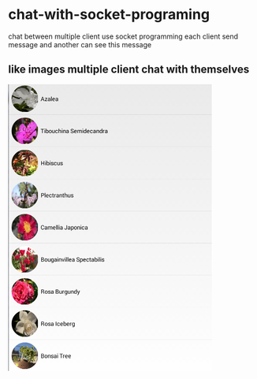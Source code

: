 # chat-with-socket-programing
chat between multiple client use socket programming each client send message and another can see this message 



## like images multiple client chat with themselves

[![Result](https://github.com/youssefshaaban/Show-Round-Image-from-Webservice/blob/master/Capture.PNG)](#features)

